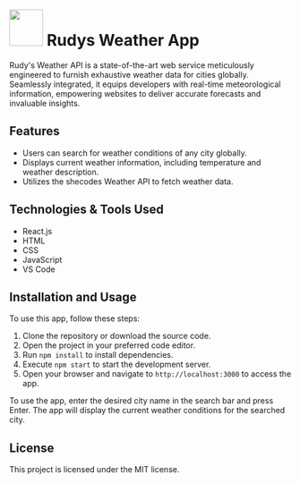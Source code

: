 # <img src="https://github.com/Rudy9025/Rudys.Weather.React/assets/95328967/913a5884-309b-4972-ae58-3c6354b62515" width="60" height="65" > Rudys Weather App
Rudy's Weather API is a state-of-the-art web service meticulously engineered to furnish exhaustive weather data for cities globally. Seamlessly integrated, it equips developers with real-time meteorological information, empowering websites to deliver accurate forecasts and invaluable insights.

## Features
- Users can search for weather conditions of any city globally.
- Displays current weather information, including temperature and weather description.
- Utilizes the shecodes Weather API to fetch weather data.

## Technologies & Tools Used
- React.js
- HTML
- CSS
- JavaScript
- VS Code

## Installation and Usage
To use this app, follow these steps:
1. Clone the repository or download the source code.
2. Open the project in your preferred code editor.
3. Run `npm install` to install dependencies.
4. Execute `npm start` to start the development server.
5. Open your browser and navigate to `http://localhost:3000` to access the app.

To use the app, enter the desired city name in the search bar and press Enter. The app will display the current weather conditions for the searched city.

## License
This project is licensed under the MIT license.